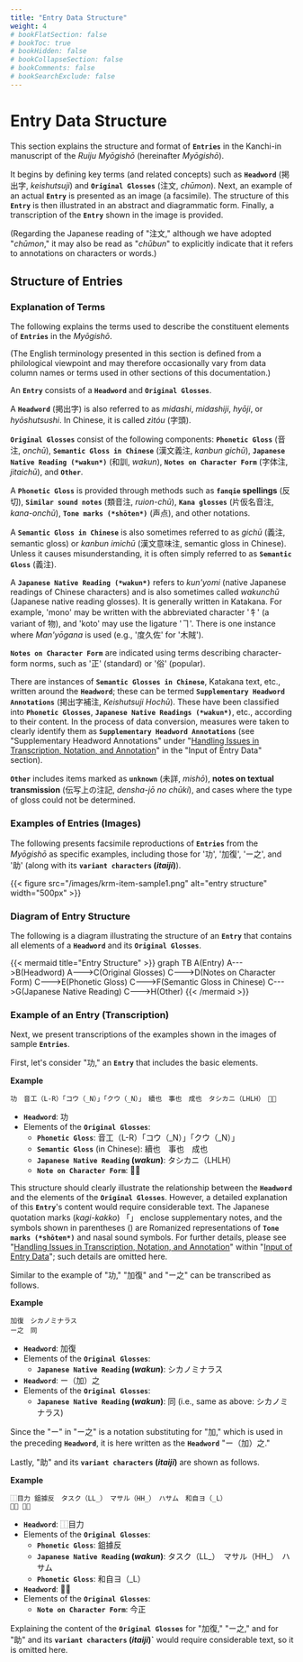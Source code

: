 ```yaml
---
title: "Entry Data Structure"
weight: 4
# bookFlatSection: false
# bookToc: true
# bookHidden: false
# bookCollapseSection: false
# bookComments: false
# bookSearchExclude: false
---
```


# Entry Data Structure

This section explains the structure and format of **`Entries`** in the Kanchi-in manuscript of the *Ruiju Myōgishō* (hereinafter *Myōgishō*).

It begins by defining key terms (and related concepts) such as **`Headword`** (掲出字, *keishutsuji*) and **`Original Glosses`** (注文, *chūmon*). Next, an example of an actual **`Entry`** is presented as an image (a facsimile). The structure of this **`Entry`** is then illustrated in an abstract and diagrammatic form. Finally, a transcription of the **`Entry`** shown in the image is provided.

(Regarding the Japanese reading of "注文," although we have adopted "*chūmon*," it may also be read as "*chūbun*" to explicitly indicate that it refers to annotations on characters or words.)

## Structure of Entries

### Explanation of Terms

The following explains the terms used to describe the constituent elements of **`Entries`** in the *Myōgishō*.

(The English terminology presented in this section is defined from a philological viewpoint and may therefore occasionally vary from data column names or terms used in other sections of this documentation.)

An **`Entry`** consists of a **`Headword`** and **`Original Glosses`**.

A **`Headword`** (掲出字) is also referred to as *midashi*, *midashiji*, *hyōji*, or *hyōshutsushi*. In Chinese, it is called *zìtóu* (字頭).

**`Original Glosses`** consist of the following components: **`Phonetic Gloss`** (音注, *onchū*), **`Semantic Gloss in Chinese`** (漢文義注, *kanbun gichū*), **`Japanese Native Reading (*wakun*)`** (和訓, *wakun*), **`Notes on Character Form`** (字体注, *jitaichū*), and **`Other`**.

A **`Phonetic Gloss`** is provided through methods such as **`fanqie` spellings** (反切), **`Similar sound notes`** (類音注, *ruion-chū*), **`Kana glosses`** (片仮名音注, *kana-onchū*), **`Tone marks (*shōten*)`** (声点), and other notations.

A **`Semantic Gloss in Chinese`** is also sometimes referred to as *gichū* (義注, semantic gloss) or *kanbun imichū* (漢文意味注, semantic gloss in Chinese). Unless it causes misunderstanding, it is often simply referred to as **`Semantic Gloss`** (義注).

A **`Japanese Native Reading (*wakun*)`** refers to *kun'yomi* (native Japanese readings of Chinese characters) and is also sometimes called *wakunchū* (Japanese native reading glosses). It is generally written in Katakana. For example, 'mono' may be written with the abbreviated character '牜' (a variant of 物), and 'koto' may use the ligature 'ヿ'. There is one instance where *Man'yōgana* is used (e.g., '度久佐' for '木賊').

**`Notes on Character Form`** are indicated using terms describing character-form norms, such as '正' (standard) or '俗' (popular).

There are instances of **`Semantic Glosses in Chinese`**, Katakana text, etc., written around the **`Headword`**; these can be termed **`Supplementary Headword Annotations`** (掲出字補注, *Keishutsuji Hochū*). These have been classified into **`Phonetic Glosses`**, **`Japanese Native Readings (*wakun*)`**, etc., according to their content. In the process of data conversion, measures were taken to clearly identify them as **`Supplementary Headword Annotations`** (see "Supplementary Headword Annotations" under "[Handling Issues in Transcription, Notation, and Annotation](/en/docs/krm/04-entry-input/04-03-handling/)" in the "Input of Entry Data" section).

**`Other`** includes items marked as **`unknown`** (未詳, *mishō*), **notes on textual transmission** (伝写上の注記, *densha-jō no chūki*), and cases where the type of gloss could not be determined.

### Examples of Entries (Images)

The following presents facsimile reproductions of **`Entries`** from the *Myōgishō* as specific examples, including those for '功', '加復', 'ー之', and '助' (along with its **`variant characters` (*itaiji*)**).

{{\< figure src="/images/krm-item-sample1.png" alt="entry structure" width="500px" \>}}

### Diagram of Entry Structure

The following is a diagram illustrating the structure of an **`Entry`** that contains all elements of a **`Headword`** and its **`Original Glosses`**.

{{< mermaid title="Entry Structure" >}}
graph TB
    A(Entry)
    A--->B(Headword)
    A--->C(Original Glosses)
    C--->D(Notes on Character Form)
    C--->E(Phonetic Gloss)
    C--->F(Semantic Gloss in Chinese)
    C--->G(Japanese Native Reading)
    C--->H(Other)
{{< /mermaid >}}

### Example of an Entry (Transcription)

Next, we present transcriptions of the examples shown in the images of sample **`Entries`**.

First, let's consider "功," an **`Entry`** that includes the basic elements.

**Example**

```text
功　音工（L-R）「コウ（_N）」「クウ（_N）」　續也　事也　成也　タシカニ（LHLH）　𭃄歟
```

  - **`Headword`**: 功
  - Elements of the **`Original Glosses`**:
      - **`Phonetic Gloss`**: 音工（L-R）「コウ（_N）」「クウ（_N）」
      - **`Semantic Gloss`** (in Chinese): 續也　事也　成也
      - **`Japanese Native Reading` (*wakun*)**: タシカニ（LHLH）
      - **`Note on Character Form`**: 𭃄歟

This structure should clearly illustrate the relationship between the **`Headword`** and the elements of the **`Original Glosses`**.
However, a detailed explanation of this **`Entry`**'s content would require considerable text.
The Japanese quotation marks (*kagi-kakko*) 「」 enclose supplementary notes, and the symbols shown in parentheses () are Romanized representations of **`Tone marks (*shōten*)`** and nasal sound symbols.
For further details, please see "[Handling Issues in Transcription, Notation, and Annotation](/en/docs/krm/04-entry-input/04-03-handling/)" within "[Input of Entry Data](/en/docs/krm/04-entry-input/)"; such details are omitted here.



Similar to the example of "功," "加復" and "ー之" can be transcribed as follows.

**Example**

```text
加復　シカノミナラス  
ー之　同
```

  - **`Headword`**: 加復
  - Elements of the **`Original Glosses`**:
      - **`Japanese Native Reading` (*wakun*)**: シカノミナラス
  - **`Headword`**: ー（加）之
  - Elements of the **`Original Glosses`**:
      - **`Japanese Native Reading` (*wakun*)**: 同 (i.e., same as above: シカノミナラス)

Since the "ー" in "ー之" is a notation substituting for "加," which is used in the preceding **`Headword`**, it is here written as the **`Headword`** "ー（加）之."

Lastly, "助" and its **`variant characters` (*itaiji*)** are shown as follows.

**Example**

```text
⿰目力 鉏據反　タスク（LL_）　マサル（HH_）　ハサム　和自ヨ（_L）  
𦔳助 今正
```

  - **`Headword`**: ⿰目力
  - Elements of the **`Original Glosses`**:
      - **`Phonetic Gloss`**: 鉏據反
      - **`Japanese Native Reading` (*wakun*)**: タスク（LL_）　マサル（HH_）　ハサム
      - **`Phonetic Gloss`**: 和自ヨ（_L）
  - **`Headword`**: 𦔳助
  - Elements of the **`Original Glosses`**:
      - **`Note on Character Form`**: 今正

Explaining the content of the **`Original Glosses`** for "加復," "ー之," and for "助" and its **`variant characters` (*itaiji*)`** would require considerable text, so it is omitted here.
